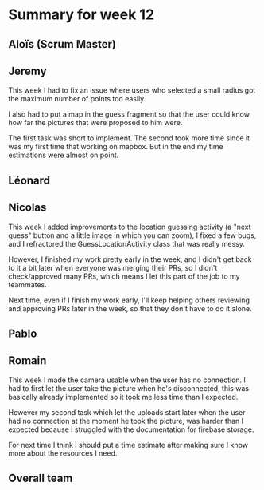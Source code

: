 # Summary for week 12


## Aloïs (Scrum Master)

## Jeremy

This week I had to fix an issue where users who selected a small radius got the maximum number of points too easily. 

I also had to put a map in the guess fragment so that the user could know how far the pictures that were proposed to him were.

The first task was short to implement. The second took more time since it was my first time that working on mapbox. But in the end my time estimations were almost on point.

## Léonard 

## Nicolas 

This week I added improvements to the location guessing activity (a "next guess" button and a little image in which you can zoom), I fixed a few bugs, and I refractored the GuessLocationActivity class that was really messy.

However, I finished my work pretty early in the week, and I didn't get back to it a bit later when everyone was merging their PRs, so I didn't check/approved many PRs, which means I let this part of the job to my teammates.

Next time, even if I finish my work early, I'll keep helping others reviewing and approving PRs later in the week, so that they don't have to do it alone.

## Pablo 

## Romain 

This week I made the camera usable when the user has no connection. I had to first let the user take the picture when he's disconnected, this was basically already implemented so it took me less time than I expected.

However my second task which let the uploads start later when the user had no connection at the moment he took the picture, was harder than I expected because I struggled with the documentation for firebase storage.

For next time I think I should put a time estimate after making sure I know more about the resources I need. 

## Overall team

